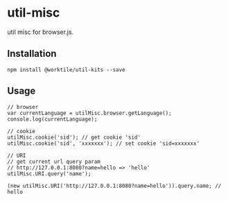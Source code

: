 # util-misc

util misc for browser.js.

## Installation

`npm install @worktile/util-kits --save`

## Usage

```
// browser
var currentLanguage = utilMisc.browser.getLanguage();
console.log(currentLanguage);

```

```
// cookie
utilMisc.cookie('sid'); // get cookie 'sid'
utilMisc.cookie('sid', 'xxxxxxx'); // set cookie 'sid=xxxxxxx'

```

```
// URI
// get current url query param 
// http://127.0.0.1:8080?name=hello => 'hello'
utilMisc.URI.query('name'); 

(new utilMisc.URI('http://127.0.0.1:8080?name=hello')).query.name; // hello
```